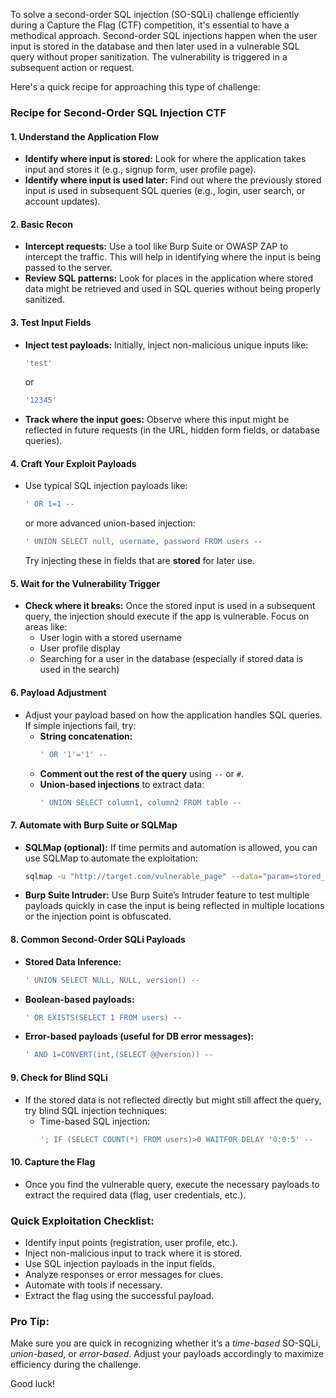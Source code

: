 To solve a second-order SQL injection (SO-SQLi) challenge efficiently during a Capture the Flag (CTF) competition, it's essential to have a methodical approach. Second-order SQL injections happen when the user input is stored in the database and then later used in a vulnerable SQL query without proper sanitization. The vulnerability is triggered in a subsequent action or request.

Here's a quick recipe for approaching this type of challenge:

### Recipe for Second-Order SQL Injection CTF

#### 1. **Understand the Application Flow**
   - **Identify where input is stored:** Look for where the application takes input and stores it (e.g., signup form, user profile page).
   - **Identify where input is used later:** Find out where the previously stored input is used in subsequent SQL queries (e.g., login, user search, or account updates).

#### 2. **Basic Recon**
   - **Intercept requests:** Use a tool like Burp Suite or OWASP ZAP to intercept the traffic. This will help in identifying where the input is being passed to the server.
   - **Review SQL patterns:** Look for places in the application where stored data might be retrieved and used in SQL queries without being properly sanitized.

#### 3. **Test Input Fields**
   - **Inject test payloads:** Initially, inject non-malicious unique inputs like:
     ```sql
     'test'
     ```
     or
     ```sql
     '12345'
     ```
   - **Track where the input goes:** Observe where this input might be reflected in future requests (in the URL, hidden form fields, or database queries).

#### 4. **Craft Your Exploit Payloads**
   - Use typical SQL injection payloads like:
     ```sql
     ' OR 1=1 --
     ```
     or more advanced union-based injection:
     ```sql
     ' UNION SELECT null, username, password FROM users -- 
     ```
     Try injecting these in fields that are **stored** for later use.

#### 5. **Wait for the Vulnerability Trigger**
   - **Check where it breaks:** Once the stored input is used in a subsequent query, the injection should execute if the app is vulnerable. Focus on areas like:
     - User login with a stored username
     - User profile display
     - Searching for a user in the database (especially if stored data is used in the search)

#### 6. **Payload Adjustment**
   - Adjust your payload based on how the application handles SQL queries. If simple injections fail, try:
     - **String concatenation:**
       ```sql
       ' OR '1'='1' --
       ```
     - **Comment out the rest of the query** using `--` or `#`.
     - **Union-based injections** to extract data:
       ```sql
       ' UNION SELECT column1, column2 FROM table -- 
       ```

#### 7. **Automate with Burp Suite or SQLMap**
   - **SQLMap (optional):** If time permits and automation is allowed, you can use SQLMap to automate the exploitation:
     ```bash
     sqlmap -u "http://target.com/vulnerable_page" --data="param=stored_input" --level=5 --risk=3
     ```
   - **Burp Suite Intruder:** Use Burp Suite’s Intruder feature to test multiple payloads quickly in case the input is being reflected in multiple locations or the injection point is obfuscated.

#### 8. **Common Second-Order SQLi Payloads**
   - **Stored Data Inference:**
     ```sql
     ' UNION SELECT NULL, NULL, version() -- 
     ```
   - **Boolean-based payloads:**
     ```sql
     ' OR EXISTS(SELECT 1 FROM users) -- 
     ```
   - **Error-based payloads (useful for DB error messages):**
     ```sql
     ' AND 1=CONVERT(int,(SELECT @@version)) -- 
     ```

#### 9. **Check for Blind SQLi**
   - If the stored data is not reflected directly but might still affect the query, try blind SQL injection techniques:
     - Time-based SQL injection:
       ```sql
       '; IF (SELECT COUNT(*) FROM users)>0 WAITFOR DELAY '0:0:5' --
       ```

#### 10. **Capture the Flag**
   - Once you find the vulnerable query, execute the necessary payloads to extract the required data (flag, user credentials, etc.).

### Quick Exploitation Checklist:
- Identify input points (registration, user profile, etc.).
- Inject non-malicious input to track where it is stored.
- Use SQL injection payloads in the input fields.
- Analyze responses or error messages for clues.
- Automate with tools if necessary.
- Extract the flag using the successful payload.

### Pro Tip:
Make sure you are quick in recognizing whether it’s a *time-based* SO-SQLi, *union-based*, or *error-based*. Adjust your payloads accordingly to maximize efficiency during the challenge.

Good luck!
